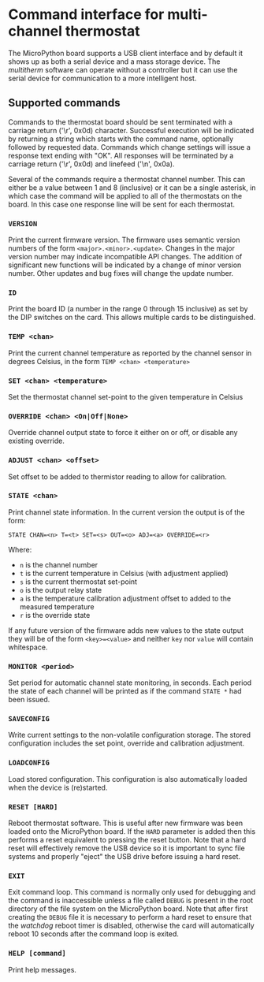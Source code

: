 # Command interface for multi-channel thermostat

The MicroPython board supports a USB client interface and by default it shows up as both a serial device and a mass storage device. The *multitherm* software can operate without a controller but it can use the serial device for communication to a more intelligent host.

## Supported commands

Commands to the thermostat board should be sent terminated with a carriage return ('\r', 0x0d) character. Successful execution will be indicated by returning a string which starts with the command name, optionally followed by requested data. Commands which change settings will issue a response text ending with "OK". All responses will be terminated by a carriage return ('\r', 0x0d) and linefeed ('\n', 0x0a).

Several of the commands require a thermostat channel number. This can either be a value between 1 and 8 (inclusive) or it can be a single asterisk, in which case the command will be applied to all of the thermostats on the board. In this case one response line will be sent for each thermostat.

### `VERSION`

Print the current firmware version. The firmware uses semantic version numbers of the form ``<major>.<minor>.<update>``. Changes in the major version number may indicate incompatible API changes. The addition of significant new functions will be indicated by a change of minor version number. Other updates and bug fixes will change the update number.

### `ID`

Print the board ID (a number in the range 0 through 15 inclusive) as set by the DIP switches on the card. This allows multiple cards to be distinguished.

### `TEMP <chan>`

Print the current channel temperature as reported by the channel sensor in degrees Celsius, in the form `TEMP <chan> <temperature>`

### `SET <chan> <temperature>`

Set the thermostat channel set-point to the given temperature in Celsius

### `OVERRIDE <chan> <On|Off|None>`

Override channel output state to force it either on or off, or disable any existing override.

### `ADJUST <chan> <offset>`

Set offset to be added to thermistor reading to allow for calibration.

### `STATE <chan>`

Print channel state information. In the current version the output is of the form:
```
STATE CHAN=<n> T=<t> SET=<s> OUT=<o> ADJ=<a> OVERRIDE=<r>
```
Where:
* `n` is the channel number
* `t` is the current temperature in Celsius (with adjustment applied)
* `s` is the current thermostat set-point
* `o` is the output relay state
* `a` is the temperature calibration adjustment offset to added to the measured temperature
* `r` is the override state

If any future version of the firmware adds new values to the state output they will be of the form `<key>=<value>` and neither `key` nor `value` will contain whitespace.

### `MONITOR <period>`

Set period for automatic channel state monitoring, in seconds. Each period the state of each channel will be printed as if the command `STATE *` had been issued.

### `SAVECONFIG`

Write current settings to the non-volatile configuration storage. The stored configuration includes the set point, override and calibration adjustment.

### `LOADCONFIG`

Load stored configuration. This configuration is also automatically loaded when the device is (re)started.

### `RESET [HARD]`

Reboot thermostat software. This is useful after new firmware was been loaded onto the MicroPython board. If the `HARD` parameter is added then this performs a reset equivalent to pressing the reset button. Note that a hard reset will effectively remove the USB device so it is important to sync file systems and properly "eject" the USB drive before issuing a hard reset.

### `EXIT`

Exit command loop. This command is normally only used for debugging and the command is inaccessible unless a file called `DEBUG` is present in the root directory of the file system on the MicroPython board. Note that after first creating the `DEBUG` file it is necessary to perform a hard reset to ensure that the *watchdog* reboot timer is disabled, otherwise the card will automatically reboot 10 seconds after the command loop is exited.

### `HELP [command]`

Print help messages.
